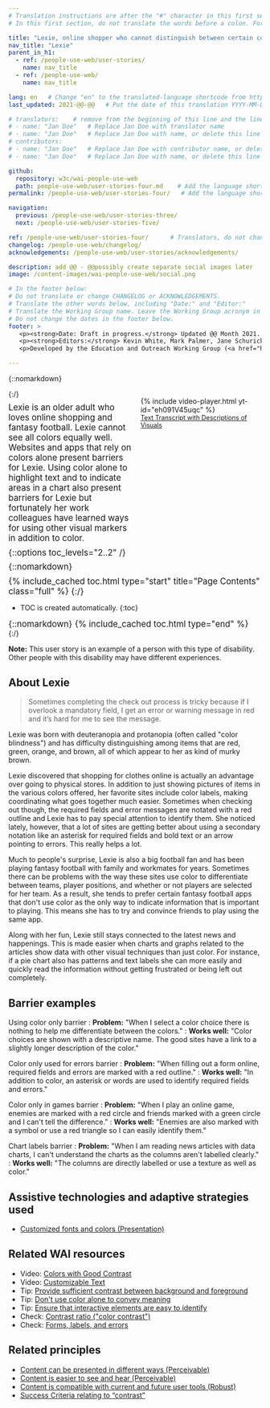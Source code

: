 ```yaml
---
# Translation instructions are after the "#" character in this first section. They are comments that do not show up in the web page. You do not need to translate the instructions after #.
# In this first section, do not translate the words before a colon. For example, do not translate "title:". Do translate the text after "title:".

title: "Lexie, online shopper who cannot distinguish between certain colors (color blindness)"
nav_title: "Lexie"
parent_in_h1:
  - ref: /people-use-web/user-stories/
    name: nav_title
  - ref: /people-use-web/
    name: nav_title

lang: en   # Change "en" to the translated-language shortcode from https://www.iana.org/assignments/language-subtag-registry/language-subtag-registry
last_updated: 2021-@@-@@   # Put the date of this translation YYYY-MM-DD (with month in the middle)

# translators:    # remove from the beginning of this line and the lines below: "# " (the hash sign and the space)
# - name: "Jan Doe"   # Replace Jan Doe with translator name
# - name: "Jan Doe"   # Replace Jan Doe with name, or delete this line if not multiple translators
# contributors:
# - name: "Jan Doe"   # Replace Jan Doe with contributor name, or delete this line if none
# - name: "Jan Doe"   # Replace Jan Doe with name, or delete this line if not multiple contributors

github:
  repository: w3c/wai-people-use-web
  path: people-use-web/user-stories-four.md    # Add the language shortcode to the middle of the filename, for example: people-use-web/user-stories-four.fr.md
permalink: /people-use-web/user-stories-four/   # Add the language shortcode to the end, with no slash at end, for example: /people-use-web/user-stories-four/fr

navigation:
  previous: /people-use-web/user-stories-three/
  next: /people-use-web/user-stories-five/

ref: /people-use-web/user-stories-four/      # Translators, do not change this
changelog: /people-use-web/changelog/
acknowledgements: /people-use-web/user-stories/acknowledgements/

description: add @@ - @@possibly create separate social images later
image: /content-images/wai-people-use-web/social.png

# In the footer below:
# Do not translate or change CHANGELOG or ACKNOWLEDGEMENTS.
# Translate the other words below, including "Date:" and "Editor:"
# Translate the Working Group name. Leave the Working Group acronym in English.
# Do not change the dates in the footer below.
footer: >
   <p><strong>Date: Draft in progress.</strong> Updated @@ Month 2021. First published Month 20@@. CHANGELOG.</p>
   <p><strong>Editors:</strong> Kevin White, Mark Palmer, Jane Schurick, and <a href="https://www.w3.org/People/shadi/">Shadi Abou_Zahra</a>.  <strong>Contributors:</strong> @@name, @@name, and <a href="https://www.w3.org/groups/wg/eowg/participants">participants of EOWG</a>. ACKNOWLEDGEMENTS lists past editors and additional contributors.</p>
   <p>Developed by the Education and Outreach Working Group (<a href="http://www.w3.org/WAI/EO/">EOWG</a>). Previously developed with the <a href="https://www.w3.org/WAI/EO/2008/wai-age-tf">WAI-AGE Task Force</a>, with support of the <a href="https://www.w3.org/WAI/WAI-AGE/">WAI-AGE Project</a>.</p>

---
```


{::nomarkdown}

<style>
  #introduction p {
    font-size:120%;
    margin: 0.5em 0 0 0;
  }
  #introduction .box-i {
  }
  #introduction nav {
    border: 0;
    margin-top: 0;
  }
  #introduction nav header {
    padding: 8px 16px;
  }
  #introduction .video-card {
    margin: 1em;
    float: none !important;
    max-width: inherit !important;
    min-width: 45% !important;
  }
  #introduction .video-card p {
    font-size: 90%;
    margin: 0;
  }
  #introduction .video-card p:first-child {
    height: 190px;
  }
  #introduction img.video {
    border-radius: 5px;
    width: 300px;
    max-width: 300px;
  }
  #introduction .video-card .play-button {
    position: relative;
    top: -55px;
    left: -185px;
    width: 60px;
    height: 60px;
  }
  @media all and (min-width: 576px) {
    #introduction .box-i {
      display: flex;
      flex: 0 1;
    }
    #introduction .video-card .play-button {
      position: relative;
      top: -120px;
      left: 120px;
      width: 60px;
      height: 60px;
    }
  }
</style>

<aside id="introduction" class="box"><div class="box-i">
  <div>
{:/}

Lexie is an older adult who loves online shopping and fantasy football. Lexie cannot see all colors equally well. Websites and apps that rely on colors alone present barriers for Lexie. Using color alone to highlight text and to indicate areas in a chart also present barriers for Lexie but fortunately her work colleagues have learned ways for using other visual markers in addition to color.

{::options toc_levels="2..2" /}

{::nomarkdown}
  </div>
  <div class="video-card">
    {% include video-player.html
        yt-id="eh091V45uqc"
    %}
    <p><a href="#transcript">Text Transcript with Descriptions of Visuals</a></p>
  </div>
</div>

{% include_cached toc.html type="start" title="Page Contents" class="full" %}
{:/}

-   TOC is created automatically.
{:toc}

{::nomarkdown}
{% include_cached toc.html type="end" %}
    
</aside>
{:/}

**Note:** This user story is an example of a person with this type of disability. Other people with this disability may have different experiences.

## About Lexie

> Sometimes completing the check out process is tricky because if I overlook a mandatory field, I get an error or warning message in red and it’s hard for me to see the message.

Lexie was born with deuteranopia and protanopia (often called "color blindness") and has difficulty distinguishing among items that are red, green, orange, and brown, all of which appear to her as kind of murky brown.

Lexie discovered that shopping for clothes online is actually an advantage over going to physical stores. In addition to just showing pictures of items in the various colors offered, her favorite sites include color labels, making coordinating what goes together much easier. Sometimes when checking out though, the required fields and error messages are notated with a red outline and Lexie has to pay special attention to identify them. She noticed lately, however, that a lot of sites are getting better about using a secondary notation like an asterisk for required fields and bold text or an arrow pointing to errors. This really helps a lot.

Much to people's surprise, Lexie is also a big football fan and has been playing fantasy football with family and workmates for years. Sometimes there can be problems with the way these sites use color to differentiate between teams, player positions, and whether or not players are selected for her team. As a result, she tends to prefer certain fantasy football apps that don't use color as the only way to indicate information that is important to playing. This means she has to try and convince friends to play using the same app.

Along with her fun, Lexie still stays connected to the latest news and happenings. This is made easier when charts and graphs related to the articles show data with other visual techniques than just color. For instance, if a pie chart also has patterns and text labels she can more easily and quickly read the information without getting frustrated or being left out completely.

## Barrier examples

Using color only barrier
: **Problem:** "When I select a color choice there is nothing to help me differentiate between the colors."
: **Works well:** "Color choices are shown with a descriptive name. The good sites have a link to a slightly longer description of the color."

Color only used for errors barrier
: **Problem:** "When filling out a form online, required fields and errors are marked with a red outline." 
: **Works well:** "In addition to color, an asterisk or words are used to identify required fields and errors."

Color only in games barrier
: **Problem:** "When I play an online game, enemies are marked with a red circle and friends marked with a green circle and I can't tell the difference."
: **Works well:** "Enemies are also marked with a symbol or use a red triangle so I can easily identify them."

Chart labels barrier
: **Problem:** "When I am reading news articles with data charts, I can't understand the charts as the columns aren't labelled clearly."
: **Works well:** "The columns are directly labelled or use a texture as well as color."

## Assistive technologies and adaptive strategies used

* [Customized fonts and colors (Presentation)](/people-use-web/tools-techniques-presentation/#style)

## Related WAI resources

* Video: [Colors with Good Contrast](https://www.w3.org/WAI/perspective-videos/contrast/)
* Video: [Customizable Text](https://www.w3.org/WAI/perspective-videos/customizable/)
* Tip: [Provide sufficient contrast between background and foreground](https://www.w3.org/WAI/tips/designing/#provide-sufficient-contrast-between-foreground-and-background)
* Tip: [Don't use color alone to convey meaning](https://www.w3.org/WAI/tips/designing/#dont-use-color-alone-to-convey-information)
* Tip: [Ensure that interactive elements are easy to identify](https://www.w3.org/WAI/tips/designing/#ensure-that-interactive-elements-are-easy-to-identify)
* Check: [Contrast ratio ("color contrast")](https://www.w3.org/WAI/test-evaluate/preliminary/#contrast)
* Check: [Forms, labels, and errors](https://www.w3.org/WAI/test-evaluate/preliminary/#forms)


## Related principles

* [Content can be presented in different ways (Perceivable)](https://www.w3.org/WAI/fundamentals/accessibility-principles/#adaptable)
* [Content is easier to see and hear (Perceivable)](https://www.w3.org/WAI/fundamentals/accessibility-principles/#distinguishable)
* [Content is compatible with current and future user tools (Robust)](https://www.w3.org/WAI/fundamentals/accessibility-principles/#compatible)
* [Success Criteria relating to “contrast”](https://www.w3.org/WAI/WCAG21/quickref/?tags=contrast)
